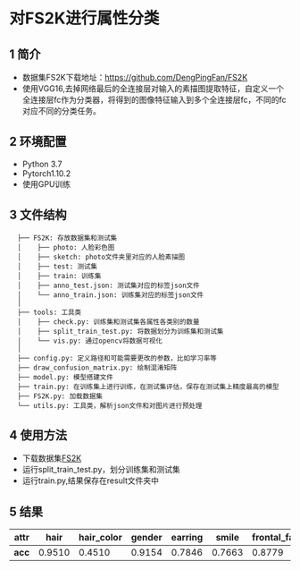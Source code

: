 # 对FS2K进行属性分类
## 1 简介
* 数据集FS2K下载地址：https://github.com/DengPingFan/FS2K
* 使用VGG16,去掉网络最后的全连接层对输入的素描图提取特征，自定义一个全连接层fc作为分类器，将得到的图像特征输入到多个全连接层fc，不同的fc对应不同的分类任务。
## 2 环境配置
* Python 3.7
* Pytorch1.10.2
* 使用GPU训练
## 3 文件结构
```
  ├── FS2K: 存放数据集和测试集
  │    ├── photo: 人脸彩色图
  │    ├── sketch: photo文件夹里对应的人脸素描图
  │    ├── test: 测试集
  │    ├── train: 训练集
  │    ├── anno_test.json: 测试集对应的标签json文件
  │    └── anno_train.json: 训练集对应的标签json文件
  │ 
  ├── tools: 工具类
  │    ├── check.py: 训练集和测试集各属性各类别的数量
  │    ├── split_train_test.py: 将数据划分为训练集和测试集
  │    └── vis.py: 通过opencv将数据可视化
  │
  ├── config.py: 定义路径和可能需要更改的参数，比如学习率等
  ├── draw_confusion_matrix.py: 绘制混淆矩阵
  ├── model.py: 模型搭建文件
  ├── train.py: 在训练集上进行训练，在测试集评估，保存在测试集上精度最高的模型
  ├── FS2K.py: 加载数据集
  └── utils.py: 工具类，解析json文件和对图片进行预处理
```

## 4 使用方法
* 下载数据集[FS2K](https://github.com/DengPingFan/FS2K)
* 运行split_train_test.py，划分训练集和测试集
* 运行train.py,结果保存在result文件夹中
## 5 结果
| **attr** | hair   | hair_color | gender | earring | smile  | frontal_face | style  |
|----------| ------ | ---------- | ------ | ------- | ------ | ------------ | ------ |
| **acc**  | 0.9510 | 0.4510     | 0.9154 | 0.7846  | 0.7663 | 0.8779       | 0.9144 |

